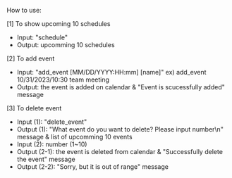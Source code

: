 How to use:

[1] To show upcoming 10 schedules
- Input: "schedule"
- Output: upcomming 10 schedules

[2] To add event
- Input: "add_event [MM/DD/YYYY:HH:mm] [name]"
ex) add_event 10/31/2023/10:30 team meeting
- Output: the event is added on calendar & "Event is scucessfully added" message

[3] To delete event
- Input (1): "delete_event"
- Output (1): "What event do you want to delete? Please input number\n" message & list of upcomming 10 events
- Input (2): number (1~10)
- Output (2-1): the event is deleted from calendar & "Successfully delete the event" message
- Output (2-2): "Sorry, but it is out of range" message

